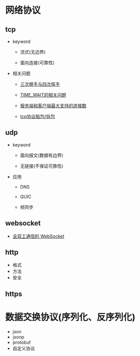 
# 网络协议
## tcp
* keyword

    * 流式(无边界)

    * 面向连接(可靠性)

* 相关问题
    * [三次握手与四次挥手](https://blog.csdn.net/qq_38950316/article/details/81087809)

    * [TIME_WAIT的相关问题](https://www.cioage.com/art/202008/623158.htm)

    * [服务端和客户端最大支持的连接数](https://time.geekbang.org/comment/nice/146729)

    * [tcp协议粘包/拆包](https://draveness.me/whys-the-design-tcp-message-frame/)

## udp
* keyword

    * 面向报文(数据有边界)

    * 无链接(不保证可靠性)

* 应用

    * DNS

    * QUIC

    * 帧同步

## websocket
+   [全双工通信的 WebSocket](https://halfrost.com/websocket/)

## http

* 格式
* 方法
* 安全

## https

# 数据交换协议(序列化、反序列化)
* json
* jsonp
* protobuf
* 自定义协议